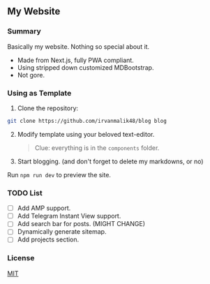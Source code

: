 ## My Website

### Summary

Basically my website. Nothing so special about it.

- Made from Next.js, fully PWA compliant.
- Using stripped down customized MDBootstrap.
- Not gore.

### Using as Template

1. Clone the repository:

```bash
git clone https://github.com/irvanmalik48/blog blog
```

2. Modify template using your beloved text-editor.

   > Clue: everything is in the `components` folder.

3. Start blogging. (and don't forget to delete my markdowns, or no)

Run `npm run dev` to preview the site.

### TODO List

- [ ] Add AMP support.
- [ ] Add Telegram Instant View support.
- [ ] Add search bar for posts. (MIGHT CHANGE)
- [ ] Dynamically generate sitemap.
- [ ] Add projects section.

### License

[MIT](https://raw.githubusercontent.com/irvanmalik48/irvanmalik48.github.io/main/LICENSE)
